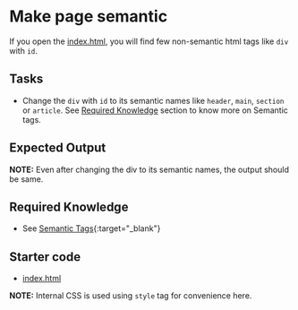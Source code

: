 # Make page semantic

If you open the [index.html](index.html), you will find few non-semantic html tags like `div` with `id`.

## Tasks

- Change the `div` with `id` to its semantic names like `header`, `main`, `section` or `article`. See [Required Knowledge](#required-knowledge) section to know more on Semantic tags.

## Expected Output

__NOTE:__ Even after changing the div to its semantic names, the output should be same.

## Required Knowledge

- See [Semantic Tags](https://www.w3schools.com/html/html5_semantic_elements.asp){:target="_blank"}

## Starter code

- [index.html](index.html)

__NOTE:__ Internal CSS is used using `style` tag for convenience here.

